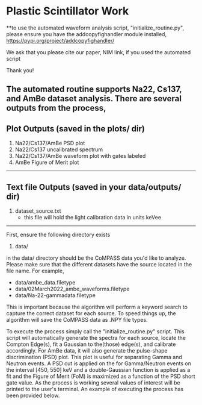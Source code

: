# Plastic Scintillator Work

**to use the automated waveform analysis script, "initialize_routine.py", please
ensure you have the addcopyfighandler module installed,
https://pypi.org/project/addcopyfighandler/

We ask that you please cite our paper, NIM link, if you used the automated script

Thank you!

The automated routine supports Na22, Cs137, and AmBe dataset analysis. There are
several outputs from the process,
----------------------------------------------------
Plot Outputs (saved in the plots/ dir)
----------------------------------------------------
1. Na22/Cs137/AmBe PSD plot
2. Na22/Cs137 uncalibrated spectrum
3. Na22/Cs137/AmBe waveform plot with gates labeled
4. AmBe Figure of Merit plot
----------------------------------------------------
Text file Outputs (saved in your data/outputs/ dir)
----------------------------------------------------
1. dataset_source.txt
      - this file will hold the light calibration data in units keVee
----------------------------------------------------

First, ensure the following directory exists

1. data/

in the data/ directory should be the CoMPASS data you'd like to analyze. Please
make sure that the different datasets have the source located in the file name.
For example,

- data/ambe_data.filetype
- data/02March2022_ambe_waveforms.filetype
- data/Na-22-gammadata.filetype

This is important because the algorithm will perform a keyword search to capture
the correct dataset for each source. To speed things up, the algorithm will save
the CoMPASS data as .NPY file types.

To execute the process simply call the "initialize_routine.py" script.
This script will automatically generate the spectra for each source,
locate the Compton Edge(s), fit a Gaussian to the(those) edge(s), and calibrate
accordingly. For AmBe data, it will also generate the pulse-shape discrimination
(PSD) plot. This plot is useful for separating Gamma and Neutron events.
A PSD cut is applied on the for Gamma/Neutron events on the interval
[450, 550] keV and a double-Gaussian function is applied as a fit and the
Figure of Merit (FoM) is maximized as a function of the PSD short gate value.
As the process is working several values of interest will be printed to the
user's terminal. An example of executing the process has been provided below.
